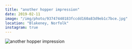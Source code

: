 ```yaml
---
title: "another hopper impression"
date: 2019-02-11
image: "/img/photo/93747440183fccdd160a83d9eb1c7bce.jpg"
location: "Blakeney, Norfolk"
instagram: true
---
```


![another hopper impression](/img/photo/93747440183fccdd160a83d9eb1c7bce.jpg)
